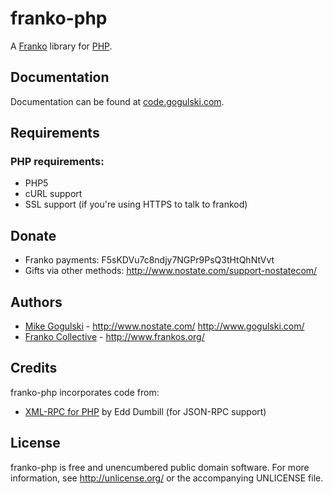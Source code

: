franko-php
===========

A [Franko][Franko] library for [PHP](http://www.php.net/).

Documentation
-------------

Documentation can be found at [code.gogulski.com](http://code.gogulski.com/).

Requirements
------------

### PHP requirements:
* PHP5
* cURL support  
* SSL support (if you're using HTTPS to talk to frankod)

Donate
------

* Franko payments: F5sKDVu7c8ndjy7NGPr9PsQ3tHtQhNtVvt
* Gifts via other methods: <http://www.nostate.com/support-nostatecom/>

Authors
-------

* [Mike Gogulski](http://github.com/mikegogulski) -
  <http://www.nostate.com/> <http://www.gogulski.com/>
* [Franko Collective](http://github.com/franko-org) -
   <http://www.frankos.org/>

Credits
-------

franko-php incorporates code from:

* [XML-RPC for PHP][XML-RPC-PHP] by Edd Dumbill (for JSON-RPC support)

License
-------

franko-php is free and unencumbered public domain software. For more
information, see <http://unlicense.org/> or the accompanying UNLICENSE file.


[Franko]:		http://www.frankos.org/
[XML-RPC-PHP]:	http://phpxmlrpc.sourceforge.net/